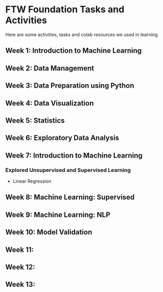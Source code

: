 # FTW Foundation Tasks and Activities

Here are some activities, tasks and colab resources we used in learning


## Week 1: Introduction to Machine Learning

## Week 2: Data Management

## Week 3: Data Preparation using Python

## Week 4: Data Visualization

## Week 5: Statistics

## Week 6: Exploratory Data Analysis

## Week 7: Introduction to Machine Learning

### Explored Unsupervised and Supervised Learning
* Linear Regression

## Week 8: Machine Learning: Supervised 

## Week 9: Machine Learning: NLP

## Week 10: Model Validation

## Week 11: 

## Week 12:

## Week 13:
